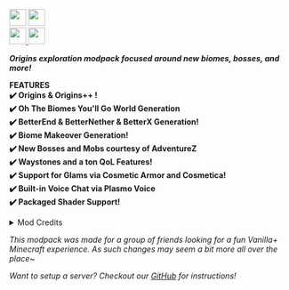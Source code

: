 <img src="https://img.shields.io/badge/Minecraft-1.19.2-green?style=for-the-badge" height="30" />
<a href="https://github.com/cecilia-sanare/TemmiesOrigins">
  <img src="https://img.shields.io/badge/GitHub-TemmiesOrigins-green?style=for-the-badge" height="30" />
</a>
<br/>
<a href="https://github.com/cecilia-sanare/TemmiesOrigins/releases/latest">
  <img src="https://img.shields.io/github/v/release/cecilia-sanare/TemmiesOrigins?sort=semver&style=for-the-badge" height="30" />
</a>

<img src="https://img.shields.io/github/v/release/cecilia-sanare/TemmiesOrigins?include_prereleases&label=beta&sort=semver&style=for-the-badge" height="30" />

_**Origins exploration modpack focused around new biomes, bosses, and more!**_

**FEATURES**<br/>
**✔️ Origins & Origins++ !**<br/>
**✔️ Oh The Biomes You'll Go World Generation**<br/>
**✔️ BetterEnd & BetterNether & BetterX Generation!**<br/>
**✔️ Biome Makeover Generation!**<br/>
**✔️ New Bosses and Mobs courtesy of AdventureZ**<br/>
**✔️ Waystones and a ton QoL Features!**<br/>
**✔️ Support for Glams via Cosmetic Armor and Cosmetica!**<br/>
**✔️ Built-in Voice Chat via Plasmo Voice**<br/>
**✔️ Packaged Shader Support!**<br/>

<details>
  <summary>Mod Credits</summary>
  
  {{mods}}  
</details>

_This modpack was made for a group of friends looking for a fun Vanilla+ Minecraft experience.
As such changes may seem a bit more all over the place~_

_Want to setup a server? Checkout our [GitHub](https://github.com/cecilia-sanare/TemmiesOrigins#setting-up-a-server-docker-compose) for instructions!_